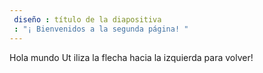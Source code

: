 ```yaml
---
 diseño : título de la diapositiva
 : "¡ Bienvenidos a la segunda página! "
---
```

Hola mundo
Ut  iliza la flecha hacia la izquierda para volver!
